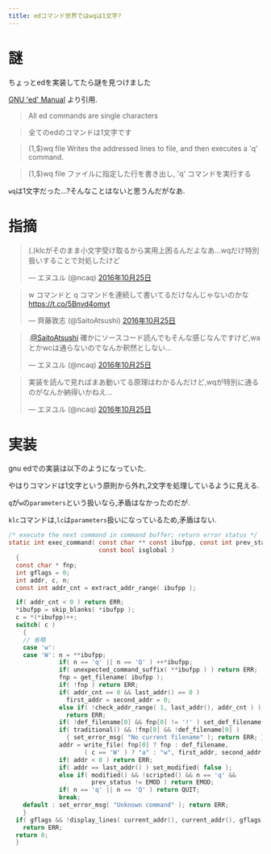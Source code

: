 ```yaml
---
title: edコマンド世界ではwqは1文字?
---
```


# 謎

ちょっとedを実装してたら謎を見つけました

[GNU 'ed' Manual](https://www.gnu.org/software/ed/manual/ed_manual.html#Commands)
より引用.

>All ed commands are single characters

>全てのedのコマンドは1文字です

>(1,$)wq file
>Writes the addressed lines to file, and then executes a 'q' command.

>(1,$)wq file
>ファイルに指定した行を書き出し, 'q' コマンドを実行する

`wq`は1文字だった…?そんなことはないと思うんだがなあ.

# 指摘

<blockquote class="twitter-tweet" data-lang="ja"><p lang="ja" dir="ltr">(.)klcがそのまま小文字受け取るから実用上困るんだよなあ…wqだけ特別扱いすることで対処したけど</p>&mdash; エヌユル (@ncaq) <a href="https://twitter.com/ncaq/status/790785940146966528">2016年10月25日</a></blockquote>

<blockquote class="twitter-tweet" data-lang="ja"><p lang="ja" dir="ltr">w コマンドと q コマンドを連続して書いてるだけなんじゃないのかな <a href="https://t.co/5Bnvd4omyt">https://t.co/5Bnvd4omyt</a></p>&mdash; 齊藤敦志 (@SaitoAtsushi) <a href="https://twitter.com/SaitoAtsushi/status/790782982738948097">2016年10月25日</a></blockquote>

<blockquote class="twitter-tweet" data-conversation="none" data-lang="ja"><p lang="ja" dir="ltr">.<a href="https://twitter.com/SaitoAtsushi">@SaitoAtsushi</a> 確かにソースコード読んでもそんな感じなんですけど,waとかwcは通らないのでなんか釈然としない…</p>&mdash; エヌユル (@ncaq) <a href="https://twitter.com/ncaq/status/790787788790571008">2016年10月25日</a></blockquote>

<blockquote class="twitter-tweet" data-lang="ja"><p lang="ja" dir="ltr">実装を読んで見ればまあ動いてる原理はわかるんだけど,wqが特別に通るのがなんか納得いかねえ…</p>&mdash; エヌユル (@ncaq) <a href="https://twitter.com/ncaq/status/790789700772507648">2016年10月25日</a></blockquote>

# 実装

gnu edでの実装は以下のようになっていた.

やはりコマンドは1文字という原則から外れ,2文字を処理しているように見える.

`q`が`w`の`parameters`という扱いなら,矛盾はなかったのだが.

`klc`コマンドは,`lc`は`parameters`扱いになっているため,矛盾はない.

~~~c
/* execute the next command in command buffer; return error status */
static int exec_command( const char ** const ibufpp, const int prev_status,
                         const bool isglobal )
  {
  const char * fnp;
  int gflags = 0;
  int addr, c, n;
  const int addr_cnt = extract_addr_range( ibufpp );

  if( addr_cnt < 0 ) return ERR;
  *ibufpp = skip_blanks( *ibufpp );
  c = *(*ibufpp)++;
  switch( c )
    {
    // 省略
    case 'w':
    case 'W': n = **ibufpp;
              if( n == 'q' || n == 'Q' ) ++*ibufpp;
              if( unexpected_command_suffix( **ibufpp ) ) return ERR;
              fnp = get_filename( ibufpp );
              if( !fnp ) return ERR;
              if( addr_cnt == 0 && last_addr() == 0 )
                first_addr = second_addr = 0;
              else if( !check_addr_range( 1, last_addr(), addr_cnt ) )
                return ERR;
              if( !def_filename[0] && fnp[0] != '!' ) set_def_filename( fnp );
              if( traditional() && !fnp[0] && !def_filename[0] )
                { set_error_msg( "No current filename" ); return ERR; }
              addr = write_file( fnp[0] ? fnp : def_filename,
                     ( c == 'W' ) ? "a" : "w", first_addr, second_addr );
              if( addr < 0 ) return ERR;
              if( addr == last_addr() ) set_modified( false );
              else if( modified() && !scripted() && n == 'q' &&
                       prev_status != EMOD ) return EMOD;
              if( n == 'q' || n == 'Q' ) return QUIT;
              break;
    default : set_error_msg( "Unknown command" ); return ERR;
    }
  if( gflags && !display_lines( current_addr(), current_addr(), gflags ) )
    return ERR;
  return 0;
  }
~~~
